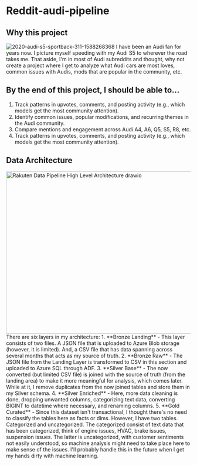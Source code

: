 # Reddit-audi-pipeline

## Why this project
![2020-audi-s5-sportback-311-1588268368](https://github.com/user-attachments/assets/c69ded4b-4009-469b-86ec-56050a4e29da)
I have been an Audi fan for years now. I picture myself speeding with my Audi S5 to wherever the road takes me. 
That aside, I'm in most of Audi subreddits and thought, why not create a project where I get to analyze
what Audi cars are most loves, common issues with Audis, mods that are popular in the community, etc.

## By the end of this project, I should be able to...
1. Track patterns in upvotes, comments, and posting activity (e.g., which models get the most community attention).
2. Identify common issues, popular modifications, and recurring themes in the Audi community.
3. Compare mentions and engagement across Audi A4, A6, Q5, S5, R8, etc.
4. Track patterns in upvotes, comments, and posting activity (e.g., which models get the most community attention).

## Data Architecture
<img width="1231" height="441" alt="Rakuten Data Pipeline High Level Architecture drawio" src="https://github.com/user-attachments/assets/da1e1920-04e1-4f19-9e0c-ccd38e7508a2" />
There are six layers in my architecture:
1. **Bronze Landing** - This layer consists of two files. A JSON file that is uploaded to Azure Blob storage (however, it is limited). And, a CSV file that has data spanning across several months that acts as my source of truth.
2. **Bronze Raw** - The JSON file from the Landing Layer is transformed to CSV in this section and uploaded to Azure SQL through ADF.
3. **Silver Base** - The now converted (but limited CSV file) is joined with the source of truth (from the landing area) to make it more meaningful for analysis, which comes later. While at it, I remove duplicates from the now joined tables and store them in my Silver schema.
4. **Silver Enriched** - Here, more data cleaning is done, dropping unwanted columns, categorizing text data, converting BIGINT to datetime where necessary, and renaming columns.
5. **Gold Curated** - Since this dataset isn't transactional, I thought there's no need to classify the tables here as facts or dims. However, I have two tables. Categorized and uncategorized. The categorized consist of text data that has been categorized, think of engine issues, HVAC, brake issues, suspension issues. The latter is uncategorized, with customer sentiments not easily understood, so machine analysis might need to take place here to make sense of the issues. I'll probably handle this in the future when I get my hands dirty with machine learning. 
   
